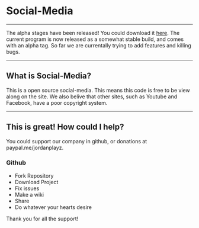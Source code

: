 # **Social-Media**

* * *

The alpha stages have been released! You could download it [here](https://github.com/root3287/Social-Media/archive/master.zip). The current program is now released as a somewhat stable build, and comes with an alpha tag. So far we are currentally trying to add features and killing bugs.

* * *

## **What is Social-Media?**

This is a open source social-media. This means this code is free to be view along on the site. We also belive that other sites, such as Youtube and Facebook, have a poor copyright system.

* * *

## **This is great! How could I help?**

You could support our company in github, or donations at paypal.me/jordanplayz.  

### **Github**

*   Fork Repository
*   Download Project
*   Fix issues
*   Make a wiki
*   Share
*   Do whatever your hearts desire


Thank you for all the support!
